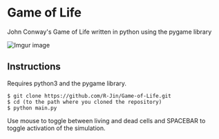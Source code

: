 # Game of Life

John Conway's Game of Life written in python using the pygame library

![Imgur image](https://i.imgur.com/OTq8sYN.gif)

## Instructions
Requires python3 and the pygame library.

```
$ git clone https://github.com/R-Jin/Game-of-Life.git
$ cd (to the path where you cloned the repository)
$ python main.py
```
Use mouse to toggle between living and dead cells and SPACEBAR to toggle activation of the simulation.
